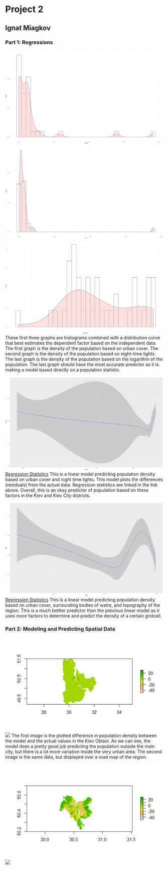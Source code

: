 # Project 2
## Ignat Miagkov
### Part 1: Regressions
![](density_dst190.png)
![](density_ntl.png)
![](denstiy_log(pop19).png)
  These first three graphs are histograms combined with a distribution curve that best estimates the dependent factor based on the independent data. The first graph is the density of the population based on urban cover. The second graph is the density of the population based on night-time lights. The last graph is the density of the population based on the logarithm of the population. The last graph should have the most accurate predictor as it is making a model based directly on a population statistic.
  
![](pop19_dst190_ntl_regression.png)
[Regression Statistics](pop19_dst190_ntl.txt)
  This is a linear model predicting population density based on urban cover and night time lights. This model plots the differences (residuals) from the actual data. Regression statistics are linked in the link above. Overall, this is an okay predictor of population based on these factors in the Kiev and Kiev City districts.
  
![](pop19_water_dst190_topo_regression.png)
[Regression Statistics](pop19_water_dst190_topo.txt)
  This is a linear model predicting population density based on urban cover, surrounding bodies of watre, and topography of the region. This is a much bettter predictor than the previous linear model as it uses more factors to determine and predict the density of a certain gridcell. 
  
### Part 2: Modeling and Predicting Spatial Data
![](kiev_diff.png)
![](mapview_kiev.png)
  The first image is the plotted difference in population density between the model and the actual values in the Kiev Oblast. As we can see, the model does a pretty good job predicting the population outside the main city, but there is a lot more variation inside the very urban area. The second image is the same data, but displayed over a road map of the region.
  
![](kiev_city_diff.png)
![](kiev_city_mapview_diff.png)

